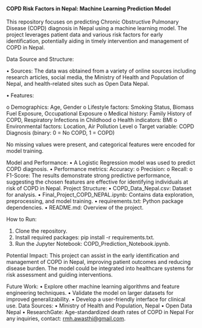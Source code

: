 #### COPD Risk Factors in Nepal: Machine Learning Prediction Model

This repository focuses on predicting Chronic Obstructive Pulmonary Disease (COPD) diagnosis in Nepal using a machine learning model. The project leverages patient data and various risk factors for early identification, potentially aiding in timely intervention and management of COPD in Nepal.

Data Source and Structure:

•	Sources: The data was obtained from a variety of online sources including research articles, social media, the Ministry of Health and Population of Nepal, and health-related sites such as Open Data Nepal.

•	Features:

o	Demographics: Age, Gender
o	Lifestyle factors: Smoking Status, Biomass Fuel Exposure, Occupational Exposure
o	Medical history: Family History of COPD, Respiratory Infections in Childhood
o	Health indicators: BMI
o	Environmental factors: Location, Air Pollution Level
o	Target variable: COPD Diagnosis (binary: 0 = No COPD, 1 = COPD)

No missing values were present, and categorical features were encoded for model training.

Model and Performance:
•	A Logistic Regression model was used to predict COPD diagnosis.
•	Performance metrics:
Accuracy: 
o	Precision: 
o	Recall: 
o	F1-Score: 
The results demonstrate strong predictive performance, suggesting the chosen features are effective for identifying individuals at risk of COPD in Nepal.
Project Structure:
•	COPD_Data_Nepal.csv: Dataset for analysis.
•	Final_Project_COPD_NEPAL.ipynb: Contains data exploration, preprocessing, and model training.
•	requirements.txt: Python package dependencies.
•	README.md: Overview of the project.

How to Run:
1.	Clone the repository.
2.	Install required packages: pip install -r requirements.txt.
3.	Run the Jupyter Notebook: COPD_Prediction_Notebook.ipynb.
   
Potential Impact:
This project can assist in the early identification and management of COPD in Nepal, improving patient outcomes and reducing disease burden. The model could be integrated into healthcare systems for risk assessment and guiding interventions.

Future Work:
•	Explore other machine learning algorithms and feature engineering techniques.
•	Validate the model on larger datasets for improved generalizability.
•	Develop a user-friendly interface for clinical use.
Data Sources:
•	Ministry of Health and Population, Nepal
•	Open Data Nepal
•	ResearchGate: Age-standardized death rates of COPD in Nepal 
For any inquiries, contact: rmh.awasthi@gmail.com.


